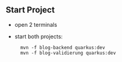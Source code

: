 ## Start Project

- open 2 terminals
- start both projects:

  ```
    mvn -f blog-backend quarkus:dev
    mvn -f blog-validierung quarkus:dev
  ```

